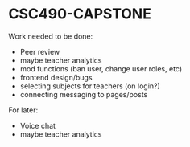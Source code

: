 # CSC490-CAPSTONE

Work needed to be done:
- Peer review
- maybe teacher analytics
- mod functions (ban user, change user roles, etc)
- frontend design/bugs
- selecting subjects for teachers (on login?)
- connecting messaging to pages/posts

For later:
- Voice chat
- maybe teacher analytics

